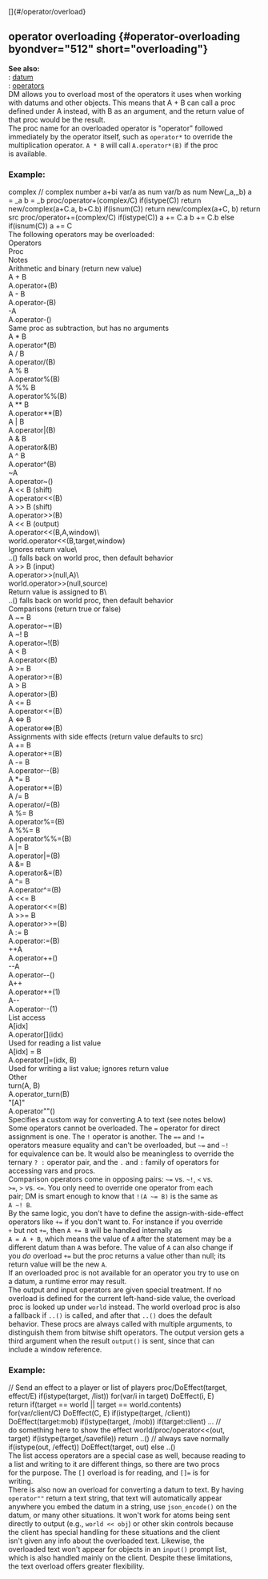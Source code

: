 []{#/operator/overload}    
## operator overloading {#operator-overloading byondver="512" short="overloading"}    
**See also:**    
:   [datum](/ref/datum/datum.md)    
:   [operators](/ref/operator/operator.md)    
DM allows you to overload most of the operators it uses when working    
with datums and other objects. This means that A + B can call a proc    
defined under A instead, with B as an argument, and the return value of    
that proc would be the result.    
The proc name for an overloaded operator is \"operator\" followed    
immediately by the operator itself, such as `operator*` to override the    
multiplication operator. `A * B` will call `A.operator*(B)` if the proc    
is available.    
### Example:    
complex // complex number a+bi var/a as num var/b as num New(\_a,\_b) a    
= \_a b = \_b proc/operator+(complex/C) if(istype(C)) return    
new/complex(a+C.a, b+C.b) if(isnum(C)) return new/complex(a+C, b) return    
src proc/operator+=(complex/C) if(istype(C)) a += C.a b += C.b else    
if(isnum(C)) a += C    
The following operators may be overloaded:    
Operators    
Proc    
Notes    
Arithmetic and binary (return new value)    
A + B    
A.operator+(B)    
A - B    
A.operator-(B)    
-A    
A.operator-()    
Same proc as subtraction, but has no arguments    
A \* B    
A.operator\*(B)    
A / B    
A.operator/(B)    
A % B    
A.operator%(B)    
A %% B    
A.operator%%(B)    
A \*\* B    
A.operator\*\*(B)    
A \| B    
A.operator\|(B)    
A & B    
A.operator&(B)    
A \^ B    
A.operator\^(B)    
\~A    
A.operator\~()    
A \<\< B (shift)    
A.operator\<\<(B)    
A \>\> B (shift)    
A.operator\>\>(B)    
A \<\< B (output)    
A.operator\<\<(B,A,window)\    
world.operator\<\<(B,target,window)    
Ignores return value\    
..() falls back on world proc, then default behavior    
A \>\> B (input)    
A.operator\>\>(null,A)\    
world.operator\>\>(null,source)    
Return value is assigned to B\    
..() falls back on world proc, then default behavior    
Comparisons (return true or false)    
A \~= B    
A.operator\~=(B)    
A \~! B    
A.operator\~!(B)    
A \< B    
A.operator\<(B)    
A \>= B    
A.operator\>=(B)    
A \> B    
A.operator\>(B)    
A \<= B    
A.operator\<=(B)    
A \<=\> B    
A.operator\<=\>(B)    
Assignments with side effects (return value defaults to src)    
A += B    
A.operator+=(B)    
A -= B    
A.operator\--(B)    
A \*= B    
A.operator\*=(B)    
A /= B    
A.operator/=(B)    
A %= B    
A.operator%=(B)    
A %%= B    
A.operator%%=(B)    
A \|= B    
A.operator\|=(B)    
A &= B    
A.operator&=(B)    
A \^= B    
A.operator\^=(B)    
A \<\<= B    
A.operator\<\<=(B)    
A \>\>= B    
A.operator\>\>=(B)    
A := B    
A.operator:=(B)    
++A    
A.operator++()    
\--A    
A.operator\--()    
A++    
A.operator++(1)    
A\--    
A.operator\--(1)    
List access    
A\[idx\]    
A.operator\[\](idx)    
Used for reading a list value    
A\[idx\] = B    
A.operator\[\]=(idx, B)    
Used for writing a list value; ignores return value    
Other    
turn(A, B)    
A.operator_turn(B)    
\"\[A\]\"    
A.operator\"\"()    
Specifies a custom way for converting A to text (see notes below)    
Some operators cannot be overloaded. The `=` operator for direct    
assignment is one. The `!` operator is another. The `==` and `!=`    
operators measure equality and can\'t be overloaded, but `~=` and `~!`    
for equivalence can be. It would also be meaningless to override the    
ternary `? :` operator pair, and the `.` and `:` family of operators for    
accessing vars and procs.    
Comparison operators come in opposing pairs: `~=` vs. `~!`, `<` vs.    
`>=`, `>` vs. `<=`. You only need to override one operator from each    
pair; DM is smart enough to know that `!(A ~= B)` is the same as    
`A ~! B`.    
By the same logic, you don\'t have to define the assign-with-side-effect    
operators like `+=` if you don\'t want to. For instance if you override    
`+` but not `+=`, then `A += B` will be handled internally as    
`A = A + B`, which means the value of `A` after the statement may be a    
different datum than `A` was before. The value of `A` can also change if    
you *do* overload `+=` but the proc returns a value other than null; its    
return value will be the new `A`.    
If an overloaded proc is not available for an operator you try to use on    
a datum, a runtime error may result.    
The output and input operators are given special treatment. If no    
overload is defined for the current left-hand-side value, the overload    
proc is looked up under `world` instead. The world overload proc is also    
a fallback if `..()` is called, and after that `..()` does the default    
behavior. These procs are always called with multiple arguments, to    
distinguish them from bitwise shift operators. The output version gets a    
third argument when the result `output()` is sent, since that can    
include a window reference.    
### Example:    
// Send an effect to a player or list of players proc/DoEffect(target,    
effect/E) if(istype(target, /list)) for(var/i in target) DoEffect(i, E)    
return if(target == world \|\| target == world.contents)    
for(var/client/C) DoEffect(C, E) if(istype(target, /client))    
DoEffect(target:mob) if(istype(target, /mob)) if(target:client) \... //    
do something here to show the effect world/proc/operator\<\<(out,    
target) if(istype(target,/savefile)) return ..() // always save normally    
if(istype(out, /effect)) DoEffect(target, out) else ..()    
The list access operators are a special case as well, because reading to    
a list and writing to it are different things, so there are two procs    
for the purpose. The `[]` overload is for reading, and `[]=` is for    
writing.    
There is also now an overload for converting a datum to text. By having    
`operator""` return a text string, that text will automatically appear    
anywhere you embed the datum in a string, use `json_encode()` on the    
datum, or many other situations. It won\'t work for atoms being sent    
directly to output (e.g., `world << obj`) or other skin controls because    
the client has special handling for these situations and the client    
isn\'t given any info about the overloaded text. Likewise, the    
overloaded text won\'t appear for objects in an `input()` prompt list,    
which is also handled mainly on the client. Despite these limitations,    
the text overload offers greater flexibility.  